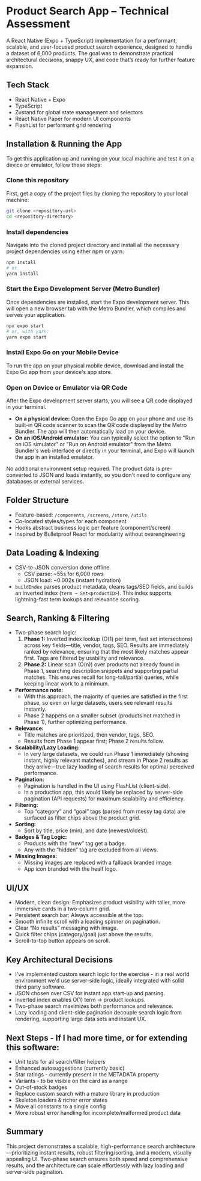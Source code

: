 # Product Search App – Technical Assessment

A React Native (Expo + TypeScript) implementation for a performant, scalable, and user-focused product search experience, designed to handle a dataset of 6,000 products. The goal was to demonstrate practical architectural decisions, snappy UX, and code that’s ready for further feature expansion.

## Tech Stack

- React Native + Expo
- TypeScript
- Zustand for global state management and selectors
- React Native Paper for modern UI components
- FlashList for performant grid rendering

## Installation & Running the App

To get this application up and running on your local machine and test it on a device or emulator, follow these steps:

### Clone this repository

First, get a copy of the project files by cloning the repository to your local machine:

```bash
git clone <repository-url>
cd <repository-directory>
```

### Install dependencies

Navigate into the cloned project directory and install all the necessary project dependencies using either npm or yarn:

```bash
npm install
# or
yarn install
```

### Start the Expo Development Server (Metro Bundler)

Once dependencies are installed, start the Expo development server. This will open a new browser tab with the Metro Bundler, which compiles and serves your application.

```bash
npx expo start
# or, with yarn:
yarn expo start
```

### Install Expo Go on your Mobile Device

To run the app on your physical mobile device, download and install the Expo Go app from your device's app store.

### Open on Device or Emulator via QR Code

After the Expo development server starts, you will see a QR code displayed in your terminal.

- **On a physical device:** Open the Expo Go app on your phone and use its built-in QR code scanner to scan the QR code displayed by the Metro Bundler. The app will then automatically load on your device.
- **On an iOS/Android emulator:** You can typically select the option to "Run on iOS simulator" or "Run on Android emulator" from the Metro Bundler's web interface or directly in your terminal, and Expo will launch the app in an installed emulator.

No additional environment setup required. The product data is pre-converted to JSON and loads instantly, so you don't need to configure any databases or external services.

## Folder Structure

- Feature-based: `/components`, `/screens`, `/store`, `/utils`
- Co-located styles/types for each component
- Hooks abstract business logic per feature (component/screen)
- Inspired by Bulletproof React for modularity without overengineering

## Data Loading & Indexing

- CSV-to-JSON conversion done offline.
    - CSV parse: ~55s for 6,000 rows
    - JSON load: ~0.002s (instant hydration)
- `buildIndex` parses product metadata, cleans tags/SEO fields, and builds an inverted index (`term → Set<productID>`). This index supports lightning-fast term lookups and relevance scoring.

## Search, Ranking & Filtering

- Two-phase search logic:
    1. **Phase 1:** Inverted index lookup (O(1) per term, fast set intersections) across key fields—title, vendor, tags, SEO. Results are immediately ranked by relevance, ensuring that the most likely matches appear first. Tags are filtered by usability and relevance.
    2. **Phase 2:** Linear scan (O(n)) over products not already found in Phase 1, searching description snippets and supporting partial matches. This ensures recall for long-tail/partial queries, while keeping linear work to a minimum.
- **Performance note:**
    - With this approach, the majority of queries are satisfied in the first phase, so even on large datasets, users see relevant results instantly.
    - Phase 2 happens on a smaller subset (products not matched in Phase 1), further optimizing performance.
- **Relevance:**
    - Title matches are prioritized, then vendor, tags, SEO.
    - Results from Phase 1 appear first; Phase 2 results follow.
- **Scalability/Lazy Loading:**
    - In very large datasets, we could run Phase 1 immediately (showing instant, highly relevant matches), and stream in Phase 2 results as they arrive—true lazy loading of search results for optimal perceived performance.
- **Pagination:**
    - Pagination is handled in the UI using FlashList (client-side).
    - In a production app, this would likely be replaced by server-side pagination (API requests) for maximum scalability and efficiency.
- **Filtering:**
    - Top “category” and “goal” tags (parsed from messy tag data) are surfaced as filter chips above the product grid.
- **Sorting:**
    - Sort by title, price (min), and date (newest/oldest).
- **Badges & Tag Logic:**
    - Products with the “new” tag get a badge.
    - Any with the “hidden” tag are excluded from all views.
- **Missing Images:**
    - Missing images are replaced with a fallback branded image.
    - App icon branded with the healf logo.

## UI/UX

- Modern, clean design: Emphasizes product visibility with taller, more immersive cards in a two-column grid.
- Persistent search bar: Always accessible at the top.
- Smooth infinite scroll with a loading spinner on pagination.
- Clear “No results” messaging with image.
- Quick filter chips (category/goal) just above the results.
- Scroll-to-top button appears on scroll.

## Key Architectural Decisions

- I've implemented custom search logic for the exercise - in a real world environment we'd use server-side logic, ideally integrated with solid third party software.
- JSON chosen over CSV for instant app start-up and parsing.
- Inverted index enables O(1) term → product lookups.
- Two-phase search maximizes both performance and relevance.
- Lazy loading and client-side pagination decouple search logic from rendering, supporting large data sets and instant UX.

## Next Steps - If I had more time, or for extending this software:

- Unit tests for all search/filter helpers
- Enhanced autosuggestions (currently basic)
- Star ratings - currently present in the METADATA property
- Variants - to be visible on the card as a range
- Out-of-stock badges
- Replace custom search with a mature library in production
- Skeleton loaders & richer error states
- Move all constants to a single config
- More robust error handling for incomplete/malformed product data

## Summary

This project demonstrates a scalable, high-performance search architecture—prioritizing instant results, robust filtering/sorting, and a modern, visually appealing UI. Two-phase search ensures both speed and comprehensive results, and the architecture can scale effortlessly with lazy loading and server-side pagination.
